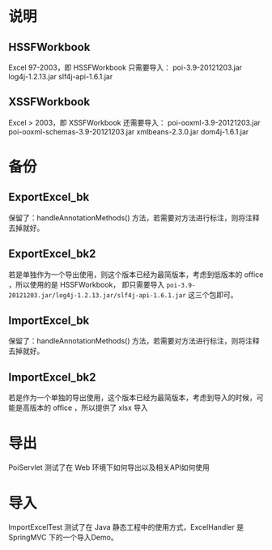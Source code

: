 # 说明
## HSSFWorkbook
Excel 97-2003，即 HSSFWorkbook 只需要导入：
poi-3.9-20121203.jar
log4j-1.2.13.jar
slf4j-api-1.6.1.jar

## XSSFWorkbook
Excel > 2003，即 XSSFWorkbook 还需要导入：
poi-ooxml-3.9-20121203.jar 
poi-ooxml-schemas-3.9-20121203.jar
xmlbeans-2.3.0.jar
dom4j-1.6.1.jar

# 备份
## ExportExcel_bk
保留了：handleAnnotationMethods() 方法，若需要对方法进行标注，则将注释去掉就好。
## ExportExcel_bk2
若是单独作为一个导出使用，则这个版本已经为最简版本，考虑到低版本的 office ，所以使用的是 HSSFWorkbook，
即只需要导入 `poi-3.9-20121203.jar/log4j-1.2.13.jar/slf4j-api-1.6.1.jar` 这三个包即可。

## ImportExcel_bk
保留了：handleAnnotationMethods() 方法，若需要对方法进行标注，则将注释去掉就好。
## ImportExcel_bk2
若是作为一个单独的导出使用，这个版本已经为最简版本，考虑到导入的时候，可能是高版本的 office ，所以提供了 xlsx 导入

# 导出
PoiServlet 测试了在 Web 环境下如何导出以及相关API如何使用

# 导入
ImportExcelTest 测试了在 Java 静态工程中的使用方式，ExcelHandler 是 SpringMVC 下的一个导入Demo。